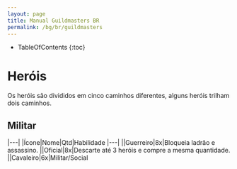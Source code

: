 ```yaml
---
layout: page
title: Manual Guildmasters BR
permalink: /bg/br/guildmasters
---
```

* TableOfContents
{:toc}

# Heróis #
Os heróis são divididos em cinco caminhos diferentes, alguns heróis trilham dois caminhos.

## Militar ##
|---|
|Ícone|Nome|Qtd|Habilidade
|---|
||Guerreiro|8x|Bloqueia ladrão e assassino.
||Oficial|8x|Descarte até 3 heróis e compre a mesma quantidade.
||Cavaleiro|6x|Militar/Social

